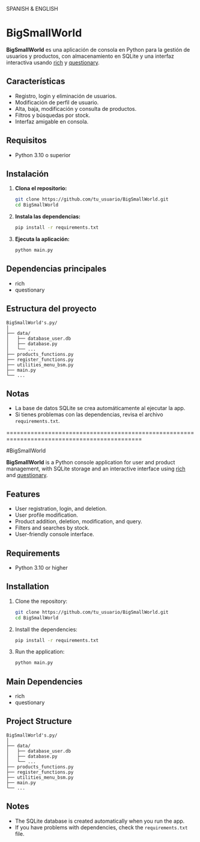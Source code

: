 SPANISH & ENGLISH

# BigSmallWorld

**BigSmallWorld** es una aplicación de consola en Python para la gestión de usuarios y productos, con almacenamiento en SQLite y una interfaz interactiva usando [rich](https://github.com/Textualize/rich) y [questionary](https://github.com/tmbo/questionary).

## Características

- Registro, login y eliminación de usuarios.
- Modificación de perfil de usuario.
- Alta, baja, modificación y consulta de productos.
- Filtros y búsquedas por stock.
- Interfaz amigable en consola.

## Requisitos

- Python 3.10 o superior

## Instalación

1. **Clona el repositorio:**
   ```bash
   git clone https://github.com/tu_usuario/BigSmallWorld.git
   cd BigSmallWorld
   ```

2. **Instala las dependencias:**
   ```bash
   pip install -r requirements.txt
   ```

3. **Ejecuta la aplicación:**
   ```bash
   python main.py
   ```

## Dependencias principales

- rich
- questionary

## Estructura del proyecto

```
BigSmallWorld's.py/
│
├── data/
│   ├── database_user.db
│   ├── database.py
│   └── ...
├── products_functions.py
├── register_functions.py
├── utilities_menu_bsm.py
├── main.py
└── ...
```

## Notas

- La base de datos SQLite se crea automáticamente al ejecutar la app.
- Si tienes problemas con las dependencias, revisa el archivo `requirements.txt`.

=============================================================================================

#BigSmallWorld

**BigSmallWorld** is a Python console application for user and product management, with SQLite storage and an interactive interface using [rich](https://github.com/Textualize/rich) and [questionary](https://github.com/tmbo/questionary).

## Features

- User registration, login, and deletion.
- User profile modification.
- Product addition, deletion, modification, and query.
- Filters and searches by stock.
- User-friendly console interface.

## Requirements

- Python 3.10 or higher

## Installation

1. Clone the repository:
   ```bash
   git clone https://github.com/tu_usuario/BigSmallWorld.git
   cd BigSmallWorld
   ```

2. Install the dependencies:
   ```bash
   pip install -r requirements.txt
   ```

3. Run the application:
   ```bash
   python main.py
   ```

## Main Dependencies

- rich
- questionary

## Project Structure

```
BigSmallWorld's.py/
│
├── data/
│   ├── database_user.db
│   ├── database.py
│   └── ...
├── products_functions.py
├── register_functions.py
├── utilities_menu_bsm.py
├── main.py
└── ...
```

## Notes

- The SQLite database is created automatically when you run the app.
- If you have problems with dependencies, check the `requirements.txt` file.
